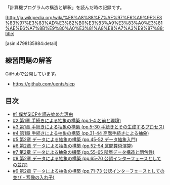 「計算機プログラムの構造と解釈」を読んだ時の記録です。

[http://ja.wikipedia.org/wiki/%E8%A8%88%E7%AE%97%E6%A9%9F%E3%83%97%E3%83%AD%E3%82%B0%E3%83%A9%E3%83%A0%E3%81%AE%E6%A7%8B%E9%80%A0%E3%81%A8%E8%A7%A3%E9%87%88:title]

[asin:4798135984:detail]


練習問題の解答
--------------------------------------

GitHubで公開しています。

- https://github.com/uents/sicp

目次
--------------------------------------

- [#1 僕がSICPを読み始めた理由](http://uents.hatenablog.com/entry/2014/05/29/004943)
- [#2 第1章 手続きによる抽象の構築 (pp.1-4 名前と環境)](http://uents.hatenablog.com/entry/2014/05/29/005006)
- [#3 第1章 手続きによる抽象の構築 (pp.5-30 手続きとその生成するプロセス)](http://uents.hatenablog.com/entry/2014/05/29/073904)
- [#4 第1章 手続きによる抽象の構築 (pp.31-44 高階手続きによる抽象)](http://uents.hatenablog.com/entry/2014/06/07/065911)
- [#5 第2章 データによる抽象の構築 (pp.45-52 データ抽象入門)](http://uents.hatenablog.com/entry/2014/06/14/073006)
- [#6 第2章 データによる抽象の構築 (pp.52-54 区間算術演算)](http://uents.hatenablog.com/entry/2014/06/30/145614)
- [#7 第2章 データによる抽象の構築 (pp.55-65 階層データ構造と閉包性)](http://uents.hatenablog.com/entry/2014/07/01/153453)
- [#8 第2章 データによる抽象の構築 (pp.65-70 公認インターフェースとしての並び)](http://uents.hatenablog.com/entry/2014/07/08/113609)
- [#9 第2章 データによる抽象の構築 (pp.71-73 公認インターフェースとしての並び - 写像の入れ子)](http://uents.hatenablog.com/entry/2014/07/08/143823)

